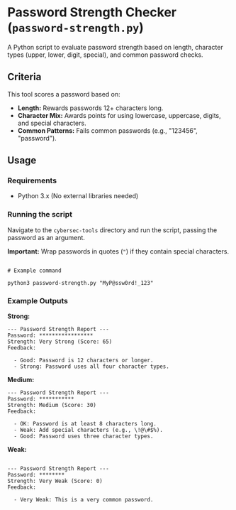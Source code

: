 # Password Strength Checker (`password-strength.py`)

A Python script to evaluate password strength based on length, character types (upper, lower, digit, special), and common password checks.

## Criteria

This tool scores a password based on:

* **Length:** Rewards passwords 12+ characters long.
* **Character Mix:** Awards points for using lowercase, uppercase, digits, and special characters.
* **Common Patterns:** Fails common passwords (e.g., "123456", "password").

## Usage

### Requirements

* Python 3.x (No external libraries needed)

### Running the script

Navigate to the `cybersec-tools` directory and run the script, passing the password as an argument.

**Important:** Wrap passwords in quotes (`"`) if they contain special characters.

```

# Example command

python3 password-strength.py "MyP@ssw0rd!_123"

```

### Example Outputs

**Strong:**

```
--- Password Strength Report ---
Password: *****************
Strength: Very Strong (Score: 65)
Feedback:

  - Good: Password is 12 characters or longer.
  - Strong: Password uses all four character types.

```

**Medium:**

```
--- Password Strength Report ---
Password: ***********
Strength: Medium (Score: 30)
Feedback:

  - OK: Password is at least 8 characters long.
  - Weak: Add special characters (e.g., \!@\#$%).
  - Good: Password uses three character types.

```

**Weak:**

```

--- Password Strength Report ---
Password: ********
Strength: Very Weak (Score: 0)
Feedback:

  - Very Weak: This is a very common password.

```